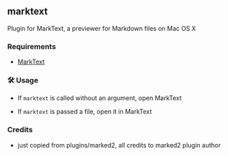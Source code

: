 ## marktext

Plugin for MarkText, a previewer for Markdown files on Mac OS X

### Requirements

-   [MarkText](https://github.com/marktext/marktext)

### 🛠️ Usage

-   If `marktext` is called without an argument, open MarkText

-   If `marktext` is passed a file, open it in MarkText

### Credits

-   just copied from plugins/marked2, all credits to marked2 plugin author
